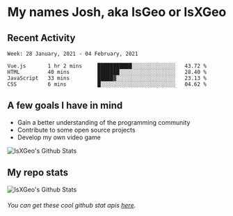 <h1 align="center">My names Josh, aka IsGeo or IsXGeo</h1>

## Recent Activity
<!--START_SECTION:waka-->
```text
Week: 28 January, 2021 - 04 February, 2021

Vue.js       1 hr 2 mins     ███████████░░░░░░░░░░░░░░   43.72 % 
HTML         40 mins         ███████░░░░░░░░░░░░░░░░░░   28.40 % 
JavaScript   33 mins         █████▓░░░░░░░░░░░░░░░░░░░   23.13 % 
CSS          6 mins          █░░░░░░░░░░░░░░░░░░░░░░░░   04.62 % 
```
<!--END_SECTION:waka-->

## **A few goals I have in mind**

- Gain a better understanding of the programming community
- Contribute to some open source projects
- Develop my own video game

<img align="center" alt="IsXGeo's Github Stats" src="https://github-readme-stats.vercel.app/api/top-langs/?username=IsXGeo&layout=compact"/><br>

## **My repo stats**

<img align="center" alt="IsXGeo's Github Stats" src="https://github-readme-stats.vercel.app/api?username=IsXGeo&count_private=true&show_icons=true&include_all_commits=true"/>

###### You can get these cool github stat apis [here](https://github.com/anuraghazra/github-readme-stats).
